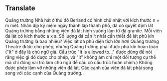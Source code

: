 ## Translate
Quảng trường Nhà hát ở thủ đô Berland có hình chữ nhật với kích thước n × m mét. Nhân dịp kỷ niệm ngày thành lập thành phố, đã có quyết định lát Quảng trường bằng những viên đá lát hình vuông làm từ đá granite. Mỗi viên đá lát có kích thước a x a. Số lượng đá cần ít nhất cần thiết để lát phủ kín Quảng trường là bao nhiêu? Việc lát đá phủ diện tích lớn hơn Quảng trường Theatre được cho phép, nhưng Quảng trường phải được phủ kín hoàn toàn. ("It" ở đây là chủ ngữ giả. Cấu trúc "It is allowed to..." được dùng để nói rằng việc gì đó được cho phép, và "it" không ám chỉ một đối tượng cụ thể mà chỉ đóng vai trò làm chủ ngữ để câu có cấu trúc hoàn chỉnh.) Không được phép làm vỡ những viên đá lát. Các cạnh của viên đá lát phải song song với các cạnh của Quảng trường.

